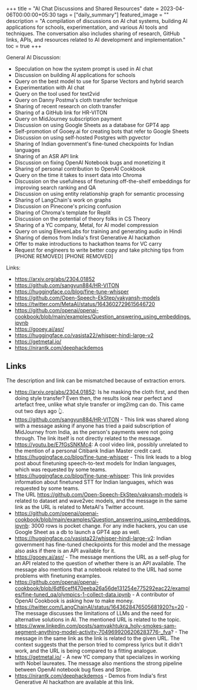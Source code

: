 +++
title =  "AI Chat Discussions and Shared Resources"
date = 2023-04-06T00:00:00+05:30
tags = ["daily_summary"]
featured_image = ""
description = "A compilation of discussions on AI chat systems, building AI applications for schools, experimentation, and various AI tools and techniques. The conversation also includes sharing of research, GitHub links, APIs, and resources related to AI development and implementation."
toc = true
+++

General AI Discussion:
- Speculation on how the system prompt is used in AI chat
- Discussion on building AI applications for schools
- Query on the best model to use for Sparse Vectors and hybrid search
- Experimentation with AI chat
- Query on the tool used for text2vid
- Query on Danny Postma's cloth transfer technique
- Sharing of recent research on cloth transfer
- Sharing of a GitHub link for HR-VITON
- Query on MidJourney subscription payment
- Discussion on using Google Sheets as a database for GPT4 app
- Self-promotion of Gooey.ai for creating bots that refer to Google Sheets
- Discussion on using self-hosted Postgres with pgvector
- Sharing of Indian government's fine-tuned checkpoints for Indian languages
- Sharing of an ASR API link
- Discussion on fixing OpenAI Notebook bugs and monetizing it
- Sharing of personal contribution to OpenAI Cookbook
- Query on the time it takes to insert data into Chroma
- Discussion on the usefulness of finetuning off-the-shelf embeddings for improving search ranking and QA
- Discussion on using entity relationship graph for semantic processing
- Sharing of LangChain's work on graphs
- Discussion on Pinecone's pricing confusion
- Sharing of Chroma's template for Replit
- Discussion on the potential of theory folks in CS Theory
- Sharing of a YC company, Metal, for AI model compression
- Query on using ElevenLabs for training and generating audio in Hindi
- Sharing of demos from India's first Generative AI hackathon
- Offer to make introductions to hackathon teams for VC carry
- Request for engineers to write better copy and take pitching tips from [PHONE REMOVED] [PHONE REMOVED]

Links:
- https://arxiv.org/abs/2304.01852
- https://github.com/sangyun884/HR-VITON
- https://huggingface.co/blog/fine-tune-whisper
- https://github.com/Open-Speech-EkStep/vakyansh-models
- https://twitter.com/MetaAI/status/1643602729615646720
- https://github.com/openai/openai-cookbook/blob/main/examples/Question_answering_using_embeddings.ipynb
- https://gooey.ai/asr/
- https://huggingface.co/vasista22/whisper-hindi-large-v2
- https://getmetal.io/
- https://nirantk.com/deephackdemos

## Links
The description and link can be mismatched because of extraction errors.

- https://arxiv.org/abs/2304.01852: Is he masking the cloth first, and then doing style transfer? Even then, the results look near perfect and artefact free, unlike what style transfer or img2img can do. This came out two days ago 👆.
- https://github.com/sangyun884/HR-VITON - This link was shared along with a message asking if anyone has tried a paid subscription of MidJourney from India, as the person's payments were not going through. The link itself is not directly related to the message.
- https://youtu.be/E7fGsSNKMc4: A cool video link, possibly unrelated to the mention of a personal Citibank Indian Master credit card.
- https://huggingface.co/blog/fine-tune-whisper - This link leads to a blog post about finetuning speech-to-text models for Indian languages, which was requested by some teams.
- https://huggingface.co/blog/fine-tune-whisper: This link provides information about finetuned STT for Indian languages, which was requested by some teams.
- The URL https://github.com/Open-Speech-EkStep/vakyansh-models is related to dataset and wave2vec models, and the message in the same link as the URL is related to MetaAI's Twitter account.
- https://github.com/openai/openai-cookbook/blob/main/examples/Question_answering_using_embeddings.ipynb: 3000 rows is pocket change. For any indie hackers, you can use Google Sheet as a db to launch a GPT4 app as well.
- https://huggingface.co/vasista22/whisper-hindi-large-v2: Indian government has fine-tuned checkpoints for this model and the message also asks if there is an API available for it.
- https://gooey.ai/asr/ - The message mentions the URL as a self-plug for an API related to the question of whether there is an API available. The message also mentions that a notebook related to the URL had some problems with finetuning examples.
- https://github.com/openai/openai-cookbook/blob/6df6ceff470eeba26a56de131254e775292eac22/examples/fine-tuned_qa/olympics-1-collect-data.ipynb - A contributor of OpenAI Cookbook is asking how to make money.
- https://twitter.com/LangChainAI/status/1643628476505681920?s=20 - The message discusses the limitations of LLMs and the need for alternative solutions in AI. The mentioned URL is related to the topic.
- https://www.linkedin.com/posts/samyakhtukra_holy-smokes-sam-segment-anything-model-activity-7049699206206283776-_fva? - The message in the same link as the link is related to the given URL. The context suggests that the person tried to compress lyrics but it didn't work, and the URL is being compared to a fitting analogue.
- https://getmetal.io/ - A new YC company that specializes in working with Nobel laureates. The message also mentions the strong pipeline between OpenAI notebook bug fixes and Stripe.
- https://nirantk.com/deephackdemos - Demos from India's first Generative AI hackathon are available at this link.